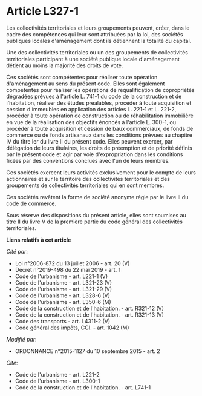# Article L327-1

Les collectivités territoriales et leurs groupements peuvent, créer, dans le cadre des compétences qui leur sont attribuées
par la loi, des sociétés publiques locales d'aménagement dont ils détiennent la totalité du capital.

Une des collectivités territoriales ou un des groupements de collectivités territoriales participant à une société publique
locale d'aménagement détient au moins la majorité des droits de vote. 

Ces sociétés sont compétentes pour réaliser toute opération d'aménagement au sens du présent code. Elles sont également
compétentes pour réaliser les opérations de requalification de copropriétés dégradées prévues à l'article L. 741-1 du code de
la construction et de l'habitation, réaliser des études préalables, procéder à toute acquisition et cession d'immeubles en
application des articles L. 221-1 et L. 221-2, procéder à toute opération de construction ou de réhabilitation immobilière en
vue de la réalisation des objectifs énoncés à l'article L. 300-1, ou procéder à toute acquisition et cession de baux
commerciaux, de fonds de commerce ou de fonds artisanaux dans les conditions prévues au chapitre IV du titre Ier du livre II
du présent code. Elles peuvent exercer, par délégation de leurs titulaires, les droits de préemption et de priorité définis
par le présent code et agir par voie d'expropriation dans les conditions fixées par des conventions conclues avec l'un de
leurs membres. 

Ces sociétés exercent leurs activités exclusivement pour le compte de leurs actionnaires et sur le territoire des
collectivités territoriales et des groupements de collectivités territoriales qui en sont membres. 

Ces sociétés revêtent la forme de société anonyme régie par le livre II du code de commerce. 

Sous réserve des dispositions du présent article, elles sont soumises au titre II du livre V de la première partie du code
général des collectivités territoriales.

**Liens relatifs à cet article**

_Cité par_:

  - Loi n°2006-872 du 13 juillet 2006 - art. 20 (V)
  - Décret n°2019-498 du 22 mai 2019 - art. 1
  - Code de l'urbanisme - art. L221-1 (V)
  - Code de l'urbanisme - art. L321-23 (V)
  - Code de l'urbanisme - art. L321-29 (V)
  - Code de l'urbanisme - art. L328-6 (V)
  - Code de l'urbanisme - art. L350-6 (M)
  - Code de la construction et de l'habitation. - art. R321-12 (V)
  - Code de la construction et de l'habitation. - art. R321-13 (V)
  - Code des transports - art. L4311-2 (V)
  - Code général des impôts, CGI. - art. 1042 (M)

_Modifié par_:

  - ORDONNANCE n°2015-1127 du 10 septembre 2015 - art. 2

_Cite_:

  - Code de l'urbanisme - art. L221-2
  - Code de l'urbanisme - art. L300-1
  - Code de la construction et de l'habitation. - art. L741-1
